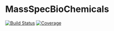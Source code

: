 # MassSpecBioChemicals

[![Build Status](https://github.com/yufongpeng/MassSpecBioChemicals.jl/actions/workflows/CI.yml/badge.svg?branch=master)](https://github.com/yufongpeng/MassSpecBioChemicals.jl/actions/workflows/CI.yml?query=branch%3Amaster)
[![Coverage](https://codecov.io/gh/yufongpeng/MassSpecBioChemicals.jl/branch/master/graph/badge.svg)](https://codecov.io/gh/yufongpeng/MassSpecBioChemicals.jl)
